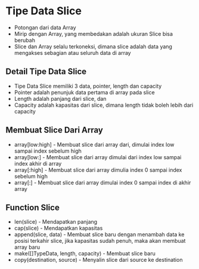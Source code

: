# Tipe Data Slice
- Potongan dari data Array
- Mirip dengan Array, yang membedakan adalah ukuran Slice bisa berubah
- Slice dan Array selalu terkoneksi, dimana slice adalah data yang mengakses sebagian atau seluruh data di array

## Detail Tipe Data Slice
- Tipe Data Slice memiliki 3 data, pointer, length dan capacity
- Pointer adalah penunjuk data pertama di array pada slice
- Length adalah panjang dari slice, dan
- Capacity adalah kapasitas dari slice, dimana length tidak boleh lebih dari capacity

## Membuat Slice Dari Array
- array[low:high] - Membuat slice dari array dari, dimulai index low sampai index sebelum high
- array[low:] - Membuat slice dari array dimulai dari index low sampai index akhir di array
- array[:high] - Membuat slice dari array dimulia index 0 sampai index sebelum high
- array[:] - Membuat slice dari array dimulai index 0 sampai index di akhir array

## Function Slice
- len(slice) - Mendapatkan panjang
- cap(slice) - Mendapatkan kapasitas
- append(slice, data) - Membuat slice baru dengan menambah data ke posisi terkahir slice, jika kapasitas sudah penuh, maka akan membuat array baru
- make([]TypeData, length, capacity) - Membuat slice baru
- copy(destination, source) - Menyalin slice dari source ke destination